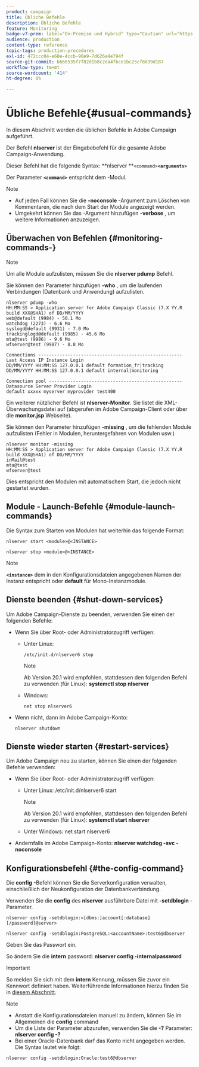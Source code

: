 ```yaml
---
product: campaign
title: Übliche Befehle
description: Übliche Befehle
feature: Monitoring
badge-v7-prem: label="On-Premise und Hybrid" type="Caution" url="https://experienceleague.adobe.com/docs/campaign-classic/using/installing-campaign-classic/architecture-and-hosting-models/hosting-models-lp/hosting-models.html?lang=de" tooltip="Gilt nur für Hybrid- und On-Premise-Bereitstellungen"
audience: production
content-type: reference
topic-tags: production-procedures
exl-id: 472ccc04-e68e-4ccb-90e9-7d626a4e794f
source-git-commit: b666535f7f82d1b8c2da4fbce1bc25cf8d39d187
workflow-type: tm+mt
source-wordcount: '414'
ht-degree: 8%

---
```


# Übliche Befehle{#usual-commands}



In diesem Abschnitt werden die üblichen Befehle in Adobe Campaign aufgeführt.

Der Befehl **nlserver** ist der Eingabebefehl für die gesamte Adobe Campaign-Anwendung.

Dieser Befehl hat die folgende Syntax: **nlserver **`<command>`****`<arguments>`****

Der Parameter **`<command>`** entspricht dem -Modul.

>[!NOTE]
>
>* Auf jeden Fall können Sie die **-noconsole** -Argument zum Löschen von Kommentaren, die nach dem Start der Module angezeigt werden.
>* Umgekehrt können Sie das -Argument hinzufügen **-verbose** , um weitere Informationen anzuzeigen.
>

## Überwachen von Befehlen {#monitoring-commands-}

>[!NOTE]
>
>Um alle Module aufzulisten, müssen Sie die **nlserver pdump** Befehl.

Sie können den Parameter hinzufügen **-who** , um die laufenden Verbindungen (Datenbank und Anwendung) aufzulisten.

```
nlserver pdump -who
HH:MM:SS > Application server for Adobe Campaign Classic (7.X YY.R build XXX@SHA1) of DD/MM/YYYY
web@default (9984) - 50.1 Mo
watchdog (2273) - 6.6 Mo
syslogd@default (9931) - 7.0 Mo
trackinglogd@default (9985) - 45.6 Mo
mta@test (9986) - 9.6 Mo
wfserver@test (9987) - 8.8 Mo

Connections ------------------------------------------------------
Last Access IP Instance Login 
DD/MM/YYYY HH:MM:SS 127.0.0.1 default formation_fr|tracking
DD/MM/YYYY HH:MM:SS 127.0.0.1 default internal|monitoring

Connection pool --------------------------------------------------
Datasource Server Provider Login 
default xxxxx myserver myprovider test400
```

Ein weiterer nützlicher Befehl ist **nlserver-Monitor**. Sie listet die XML-Überwachungsdatei auf (abgerufen im Adobe Campaign-Client oder über die **monitor.jsp** Webseite).

Sie können den Parameter hinzufügen **-missing** , um die fehlenden Module aufzulisten (Fehler in Modulen, heruntergefahren von Modulen usw.)

```
nlserver monitor -missing
HH:MM:SS > Application server for Adobe Campaign Classic (7.X YY.R build XXX@SHA1) of DD/MM/YYYY
inMail@test
mta@test
wfserver@test
```

Dies entspricht den Modulen mit automatischem Start, die jedoch nicht gestartet wurden.

## Module - Launch-Befehle {#module-launch-commands}

Die Syntax zum Starten von Modulen hat weiterhin das folgende Format:

```
nlserver start <module>@<INSTANCE>
```

```
nlserver stop <module>@<INSTANCE>
```

>[!NOTE]
>
>**`<instance>`** dem in den Konfigurationsdateien angegebenen Namen der Instanz entspricht oder **default** für Mono-Instanzmodule.

## Dienste beenden {#shut-down-services}

Um Adobe Campaign-Dienste zu beenden, verwenden Sie einen der folgenden Befehle:

* Wenn Sie über Root- oder Administratorzugriff verfügen:

   * Unter Linux:

     ```
     /etc/init.d/nlserver6 stop
     ```

     >[!NOTE]
     >
     >Ab Version 20.1 wird empfohlen, stattdessen den folgenden Befehl zu verwenden (für Linux): **systemctl stop nlserver**

   * Windows:

     ```
     net stop nlserver6
     ```

* Wenn nicht, dann im Adobe Campaign-Konto:

  ```
  nlserver shutdown 
  ```

## Dienste wieder starten {#restart-services}

Um Adobe Campaign neu zu starten, können Sie einen der folgenden Befehle verwenden:

* Wenn Sie über Root- oder Administratorzugriff verfügen:

   * Unter Linux: /etc/init.d/nlserver6 start

     >[!NOTE]
     >
     >Ab Version 20.1 wird empfohlen, stattdessen den folgenden Befehl zu verwenden (für Linux): **systemctl start nlserver**

   * Unter Windows: net start nlserver6

* Andernfalls im Adobe Campaign-Konto: **nlserver watchdog -svc -noconsole**

## Konfigurationsbefehl {#the-config-command}

Die **config** -Befehl können Sie die Serverkonfiguration verwalten, einschließlich der Neukonfiguration der Datenbankverbindung.

Verwenden Sie die **config** des **nlserver** ausführbare Datei mit **-setdblogin** -Parameter.

```
nlserver config -setdblogin:<[dbms:]account[:database][/password]@server>
```

```
nlserver config -setdblogin:PostgreSQL:<accountName>:test6@dbserver
```

Geben Sie das Passwort ein.

So ändern Sie die **intern** password: **nlserver config -internalpassword**

>[!IMPORTANT]
>
>So melden Sie sich mit dem **intern** Kennung, müssen Sie zuvor ein Kennwort definiert haben. Weiterführende Informationen hierzu finden Sie in [diesem Abschnitt](../../installation/using/configuring-campaign-server.md#internal-identifier).

>[!NOTE]
>
>* Anstatt die Konfigurationsdateien manuell zu ändern, können Sie im Allgemeinen die **config** command
>* Um die Liste der Parameter abzurufen, verwenden Sie die **-?** Parameter: **nlserver config -?**
>* Bei einer Oracle-Datenbank darf das Konto nicht angegeben werden. Die Syntax lautet wie folgt:
>
>  `nlserver config -setdblogin:Oracle:test6@dbserver`
>
